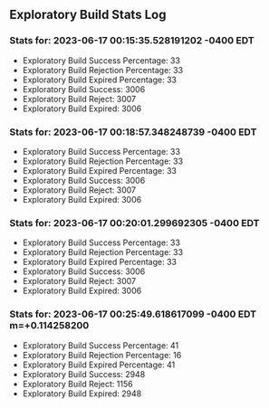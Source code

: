 Exploratory Build Stats Log
---------------------------

### Stats for: 2023-06-17 00:15:35.528191202 -0400 EDT

 - Exploratory Build Success Percentage: 33
 - Exploratory Build Rejection Percentage: 33
 - Exploratory Build Expired Percentage: 33
 - Exploratory Build Success: 3006
 - Exploratory Build Reject: 3007
 - Exploratory Build Expired: 3006

### Stats for: 2023-06-17 00:18:57.348248739 -0400 EDT

 - Exploratory Build Success Percentage: 33
 - Exploratory Build Rejection Percentage: 33
 - Exploratory Build Expired Percentage: 33
 - Exploratory Build Success: 3006
 - Exploratory Build Reject: 3007
 - Exploratory Build Expired: 3006

### Stats for: 2023-06-17 00:20:01.299692305 -0400 EDT

 - Exploratory Build Success Percentage: 33
 - Exploratory Build Rejection Percentage: 33
 - Exploratory Build Expired Percentage: 33
 - Exploratory Build Success: 3006
 - Exploratory Build Reject: 3007
 - Exploratory Build Expired: 3006

### Stats for: 2023-06-17 00:25:49.618617099 -0400 EDT m=+0.114258200

 - Exploratory Build Success Percentage: 41
 - Exploratory Build Rejection Percentage: 16
 - Exploratory Build Expired Percentage: 41
 - Exploratory Build Success: 2948
 - Exploratory Build Reject: 1156
 - Exploratory Build Expired: 2948

